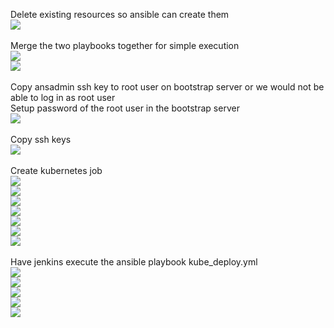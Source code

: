 Delete existing resources so ansible can create them
<br>
<img src="https://github.com/LawrenceDavy13/DevopsProject-1-Java/blob/main/images/kubernetes/jenkinskubernetes1.png">
<br>
<br>
Merge the two playbooks together for simple execution
<br>
<img src="https://github.com/LawrenceDavy13/DevopsProject-1-Java/blob/main/images/kubernetes/jenkinskubernetes2.png">
<br>
<img src="https://github.com/LawrenceDavy13/DevopsProject-1-Java/blob/main/images/kubernetes/jenkinskubernetes3.png">
<br>
<br>
Copy ansadmin ssh key to root user on bootstrap server or we would not be able to log in as root user
<br>
Setup password of the root user in the bootstrap server
<br>
<img src="https://github.com/LawrenceDavy13/DevopsProject-1-Java/blob/main/images/kubernetes/jenkinskubernetes5.png">
<br>
<br>
Copy ssh keys
<br>
<img src="https://github.com/LawrenceDavy13/DevopsProject-1-Java/blob/main/images/kubernetes/jenkinskubernetes6.png">
<br>
<br>
Create kubernetes job
<br>
<img src="https://github.com/LawrenceDavy13/DevopsProject-1-Java/blob/main/images/kubernetes/jenkinskubernetes7.png">
<br>
<img src="https://github.com/LawrenceDavy13/DevopsProject-1-Java/blob/main/images/kubernetes/jenkinskubernetes8.png">
<br>
<img src="https://github.com/LawrenceDavy13/DevopsProject-1-Java/blob/main/images/kubernetes/jenkinskubernetes9.png">
<br>
<img src="https://github.com/LawrenceDavy13/DevopsProject-1-Java/blob/main/images/kubernetes/jenkinskubernetes10.png">
<br>
<img src="https://github.com/LawrenceDavy13/DevopsProject-1-Java/blob/main/images/kubernetes/jenkinskubernetes11.png">
<br>
<img src="https://github.com/LawrenceDavy13/DevopsProject-1-Java/blob/main/images/kubernetes/jenkinskubernetes12.png">
<br>
<img src="https://github.com/LawrenceDavy13/DevopsProject-1-Java/blob/main/images/kubernetes/jenkinskubernetes13.png">
<br>
<br>
Have jenkins execute the ansible playbook kube_deploy.yml
<br>
<img src="https://github.com/LawrenceDavy13/DevopsProject-1-Java/blob/main/images/kubernetes/jenkinskubernetes14.png">
<br>
<img src="https://github.com/LawrenceDavy13/DevopsProject-1-Java/blob/main/images/kubernetes/jenkinskubernetes15.png">
<br>
<img src="https://github.com/LawrenceDavy13/DevopsProject-1-Java/blob/main/images/kubernetes/jenkinskubernetes16.png">
<br>
<img src="https://github.com/LawrenceDavy13/DevopsProject-1-Java/blob/main/images/kubernetes/jenkinskubernetes17.png">
<br>
<img src="https://github.com/LawrenceDavy13/DevopsProject-1-Java/blob/main/images/kubernetes/jenkinskubernetes18.png">
<br>






